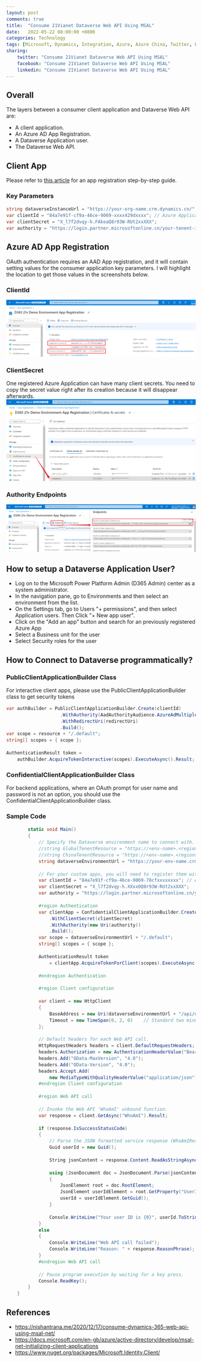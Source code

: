 ```yaml
---
layout: post
comments: true
title:  "Consume 21Vianet Dataverse Web API Using MSAL"
date:   2022-05-22 08:00:00 +0800
categories: Technology
tags: [Microsoft, Dynamics, Integration, Azure, Azure China, Twitter, Facebook, LinkedIn]
sharing:
    twitter: "Consume 21Vianet Dataverse Web API Using MSAL"
    facebook: "Consume 21Vianet Dataverse Web API Using MSAL"
    linkedin: "Consume 21Vianet Dataverse Web API Using MSAL"
---
```


## Overall
The layers between a consumer client application and Dataverse Web API are:
* A client application.
* An Azure AD App Registration.
* A Dataverse Application user.
* The Dataverse Web API.

## Client App
Please refer to [this article](./2022-01-10-xrmtoolbox-connection-for-azure-china-hosted-dataverse.html) for an app registration step-by-step guide.

### Key Parameters
``` csharp
string dataverseInstanceUrl = "https://your-org-name.crm.dynamics.cn/"; //Specify the Dataverse instance to connect with.
var clientId = "84a7e91f-cf9a-46ce-9069-xxxx429dxxxx"; // Azure Application (client) ID
var clientSecret = "X_l7f2dvqy-h.FAkeaQ8r93W-RUt2xxXXX";
var authority = "https://login.partner.microsoftonline.cn/your-tenent-id/oauth2/v2.0/authorize";

```

## Azure AD App Registration
OAuth authentication requires an AAD App registration, and it will contain setting values for the consumer application key parameters. I will highlight the location to get those values in the screenshots below. 

### ClientId
![image](../images/2022-05-23-consume-21vianet-dataverse-webapi-using-msal/aad-client-id.png)

### ClientSecret 
One registered Azure Application can have many client secrets. You need to copy the secret value right after its creation because it will disappear afterwards.
![image](../images/2022-05-23-consume-21vianet-dataverse-webapi-using-msal/aad-app-reg-secret.png)

### Authority Endpoints
![image](../images/2022-05-23-consume-21vianet-dataverse-webapi-using-msal/aad-oauth-authorization-endpoints.png)

## How to setup a Dataverse Application User?
* Log on to the Microsoft Power Platform Admin (D365 Admin) center as a system administrator.
* In the navigation pane, go to Environments and then select an environment from the list.
* On the Settings tab, go to Users "+ permissions", and then select Application users. Then
Click "+ New app user".
* Click on the "Add an app" button and search for an previously registered Azure App
* Select a Business unit for the user
* Select Security roles for the user

## How to Connect to Dataverse programmatically?
### PublicClientApplicationBuilder Class
For interactive client apps, please use the PublicClientApplicationBuilder class to get security tokens

``` csharp
var authBuilder = PublicClientApplicationBuilder.Create(clientId)
                    .WithAuthority(AadAuthorityAudience.AzureAdMultipleOrgs)
                    .WithRedirectUri(redirectUri)
                    .Build();
var scope = resource + "/.default";
string[] scopes = { scope };

AuthenticationResult token =
    authBuilder.AcquireTokenInteractive(scopes).ExecuteAsync().Result;
```

### ConfidentialClientApplicationBuilder Class
For backend applications, where an OAuth prompt for user name and password is not an option, you should use the ConfidentialClientApplicationBuilder class.

### Sample Code
``` csharp
        static void Main()
        {
            // Specify the Dataverse environment name to connect with.
            //string GlobalTenentResource = "https://<env-name>.<region>.dynamics.com";
            //string ChinaTenentResource = "https://<env-name>.<region>.dynamics.cn";
            string dataverseEnvironmentUrl = "https://your-env-name.crm.dynamics.cn/";

            // For your custom apps, you will need to register them with Azure AD yourself.
            var clientId = "84a7e91f-cf9a-46ce-9069-78cfxxxxxxxx"; // Application (client) ID
            var clientSecret = "X_l7f2dvqy-h.XXxx0Q8r93W-RUt2xxXXX";
            var authority = "https://login.partner.microsoftonline.cn/your-tenent-id/oauth2/v2.0/authorize";

            #region Authentication
            var clientApp = ConfidentialClientApplicationBuilder.Create(clientId)
                .WithClientSecret(clientSecret)
                .WithAuthority(new Uri(authority))
                .Build();
            var scope = dataverseEnvironmentUrl + "/.default";
            string[] scopes = { scope };

            AuthenticationResult token 
                = clientApp.AcquireTokenForClient(scopes).ExecuteAsync().GetAwaiter().GetResult();

            #endregion Authentication

            #region Client configuration

            var client = new HttpClient
            {
                BaseAddress = new Uri(dataverseEnvironmentUrl + "/api/data/v9.2/"),
                Timeout = new TimeSpan(0, 2, 0)    // Standard two minute timeout on web service calls.
            };

            // Default headers for each Web API call.
            HttpRequestHeaders headers = client.DefaultRequestHeaders;
            headers.Authorization = new AuthenticationHeaderValue("Bearer", token.AccessToken);
            headers.Add("OData-MaxVersion", "4.0");
            headers.Add("OData-Version", "4.0");
            headers.Accept.Add(
                new MediaTypeWithQualityHeaderValue("application/json"));
            #endregion Client configuration

            #region Web API call

            // Invoke the Web API 'WhoAmI' unbound function.
            var response = client.GetAsync("WhoAmI").Result;

            if (response.IsSuccessStatusCode)
            {
                // Parse the JSON formatted service response (WhoAmIResponse) to obtain the user ID value.
                Guid userId = new Guid();

                String jsonContent = response.Content.ReadAsStringAsync().Result;

                using (JsonDocument doc = JsonDocument.Parse(jsonContent))
                {
                    JsonElement root = doc.RootElement;
                    JsonElement userIdElement = root.GetProperty("UserId");
                    userId = userIdElement.GetGuid();
                }

                Console.WriteLine("Your user ID is {0}", userId.ToString());
            }
            else
            {
                Console.WriteLine("Web API call failed");
                Console.WriteLine("Reason: " + response.ReasonPhrase);
            }
            #endregion Web API call

            // Pause program execution by waiting for a key press.
            Console.ReadKey();
        }
    }
```

## References
* https://nishantrana.me/2020/12/17/consume-dynamics-365-web-api-using-msal-net/ 
* https://docs.microsoft.com/en-gb/azure/active-directory/develop/msal-net-initializing-client-applications
* https://www.nuget.org/packages/Microsoft.Identity.Client/